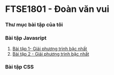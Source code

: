 # FTSE1801 - Đoàn văn vui
### Thư mục bài tập của tôi

### Bài tập Javasript
1. [Bài tập 1- Giải phương trình bậc nhất](https://github.com/FASTTRACKSE/FTSE1801.LP2/blob/master/vui/baitapgiaiptbac2/baitapjavacripptbachai.html)
2. [Bài tập 2 - Giải phương trình bậc nhất](https://github.com/FASTTRACKSE/FTSE1801015.LP2/blob/master/vui/JAVA1/baitap.html)

### Bài tập CSS
